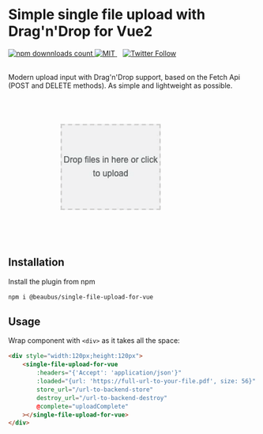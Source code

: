 # Simple single file upload with Drag'n'Drop for Vue2

<a href="https://www.npmjs.com/package/@beaubus/single-file-upload-for-vue">
    <img src="https://img.shields.io/npm/dt/@beaubus/single-file-upload-for-vue?logo=npm" alt="npm downnloads count">
</a>

<a href="https://github.com/beaubus/single-file-upload-for-vue/blob/master/LICENSE">
    <img alt="MIT" src="https://img.shields.io/github/license/beaubus/single-file-upload-for-vue">
</a>
&nbsp;&nbsp;
<a href="https://twitter.com/intent/follow?screen_name=daily_web_dev">
    <img alt="Twitter Follow" src="https://img.shields.io/twitter/follow/daily_web_dev?style=social">
</a>

<br>
<br>

Modern upload input with Drag'n'Drop support, based on the Fetch Api (POST and DELETE methods). As simple and lightweight as possible.

![](demo.gif)

## Installation

Install the plugin from npm
```bash
npm i @beaubus/single-file-upload-for-vue
```

## Usage
Wrap component with `<div>` as it takes all the space:
```html
<div style="width:120px;height:120px">
    <single-file-upload-for-vue 
        :headers="{'Accept': 'application/json'}"
        :loaded="{url: 'https://full-url-to-your-file.pdf', size: 56}"
        store_url="/url-to-backend-store"
        destroy_url="/url-to-backend-destroy"
        @complete="uploadComplete"
    ></single-file-upload-for-vue>
</div>
```

